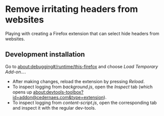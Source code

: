 # Remove irritating headers from websites
Playing with creating a Firefox extension that can select hide headers from websites.

## Development installation
Go to <about:debugging#/runtime/this-firefox> and choose *Load Temporary Add-on...*.

* After making changes, reload the extension by pressing *Reload*.
* To inspect logging from *background.js*, open the *Inspect* tab (which opens up <about:devtools-toolbox?id=addon@cedernaes.com&type=extension>).
* To inspect logging from *content-script.js*, open the corresponding tab and inspect it with the regular dev-tools.
